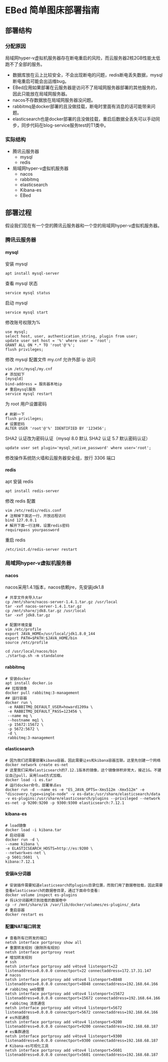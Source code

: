 # EBed 简单图床部署指南

## 部署结构

### 分配原因

局域网hyper-v虚拟机服务器存在断电重启的风险，而云服务器2核2GB性能太低跑不了全部的服务。

- 数据库放在云上比较安全，不会出现断电的问题，redis断电丢失数据，mysql断电重启可能会出运维bug。
- EBed应用如果部署在云服务器是访问不了局域网服务器部署的其他服务的，因此只能放在局域网服务器。
- nacos不存数据放在局域网服务器没问题。
- rabbitmq是docker部署的且没做挂载，断电时里面有消息的话可能带来问题。
- elasticsearch也是docker部署的且没做挂载，重启后数据全丢失可以手动同步，同步代码在blog-service服务test的T1类中。

### 实际结构

- 腾讯云服务器
    - mysql
    - redis
- 局域网hyper-v虚拟机服务器
    - nacos
    - rabbitmq
    - elasticsearch
    - Kibana-es
    - EBed

## 部署过程

假设我们现在有一个空的腾讯云服务器和一个空的局域网hyper-v虚拟机服务器。

### 腾讯云服务器

#### mysql

安装 mysql

```shell
apt install mysql-server
```

查看 mysql 状态

```shell
service mysql status
```

启动 mysql

```shell
service mysql start
```

修改账号权限为%

```shell
use mysql;
select host, user, authentication_string, plugin from user;
update user set host = '%' where user = 'root';
GRANT ALL ON *.* TO 'root'@'%';
flush privileges;
```

修改 mysql 配置文件 my.cnf 允许外部 ip 访问

```shell
vim /etc/mysql/my.cnf
# 添加如下
[mysqld]
bind-address = 服务器本地ip
# 重启mysql服务
service mysql restart
```

为 root 用户设置密码

```shell
# 刷新一下
flush privileges;
# 设置密码
ALTER USER 'root'@'%' IDENTIFIED BY '123456';
```

SHA2 认证改为密码认证（mysql 8.0 默认 SHA2 认证 5.7 默认密码认证）

```shell
update user set plugin='mysql_native_password' where user='root';
```

修改操作系统防火墙和云服务器安全组，放行 3306 端口

#### redis

apt 安装 redis

```shell
apt install redis-server
```

修改 redis 配置

```shell
vim /etc/redis/redis.conf
# 注释掉下面这一行，开放远程访问
bind 127.0.0.1
# 解开下面一行注释，设置redis密码
requirepass yourpassword
```

重启 redis

```shell
/etc/init.d/redis-server restart
```

### 局域网hyper-v虚拟机服务器

#### nacos

nacos采用1.4.1版本，nacos依赖jre，先安装jdk1.8

```shell
# 共享文件夹导入tar
cp /mnt/share/nacos-server-1.4.1.tar.gz /usr/local
tar -xvf nacos-server-1.4.1.tar.gz
cp /mnt/share/jdk8.tar.gz /usr/local
tar -xvf jdk8.tar.gz

# 配置环境变量
vim /etc/profile
export JAVA_HOME=/usr/local/jdk1.8.0_144
export PATH=$PATH:$JAVA_HOME/bin
source /etc/profile

cd /usr/local/nacos/bin
./startup.sh -m standalone
```

#### rabbitmq

```shell
# 安装docker
apt install docker.io
## 拉取镜像
docker pull rabbitmq:3-management
## 运行容器
docker run \
 -e RABBITMQ_DEFAULT_USER=howard1209a \
 -e RABBITMQ_DEFAULT_PASS=123456 \
 --name mq \
 --hostname mq1 \
 -p 15672:15672 \
 -p 5672:5672 \
 -d \
 rabbitmq:3-management
```

#### elasticsearch

```shell
# 因为我们还需要部署kibana容器，因此需要让es和kibana容器互联。这里先创建一个网络
docker network create es-net
# 这里我们采用elasticsearch的7.12.1版本的镜像，这个镜像体积非常大，接近1G。不建议自己pull，采用load方式加载。
docker load -i es.tar
# 运行docker命令，部署单点es
docker run -d --name es -e "ES_JAVA_OPTS=-Xms512m -Xmx512m" -e "discovery.type=single-node" -v es-data:/usr/share/elasticsearch/data -v es-plugins:/usr/share/elasticsearch/plugins --privileged --network es-net -p 9200:9200 -p 9300:9300 elasticsearch:7.12.1
```

#### kibana-es

```shell
# load镜像
docker load -i kibana.tar
# 启动容器
docker run -d \
--name kibana \
-e ELASTICSEARCH_HOSTS=http://es:9200 \
--network=es-net \
-p 5601:5601  \
kibana:7.12.1
```

#### 安装ik分词器

```shell
# 安装插件需要知道elasticsearch的plugins目录位置，而我们用了数据卷挂载，因此需要查看elasticsearch的数据卷目录，通过下面命令查看:
docker volume inspect es-plugins
# 将ik分词器拷贝到挂载的数据卷中
cp -r /mnt/share/ik /var/lib/docker/volumes/es-plugins/_data
# 重启容器
docker restart es
```

#### 配置NAT端口转发

```shell
# 查看所有已转发的端口
netsh interface portproxy show all
# 重置转发规则（删除所有规则）
netsh interface portproxy reset
# 增加转发规则
# ssh
netsh interface portproxy add v4tov4 listenport=22 listenaddress=0.0.0.0 connectport=22 connectaddress=172.17.31.147
# nacos
netsh interface portproxy add v4tov4 listenport=8848 listenaddress=0.0.0.0 connectport=8848 connectaddress=192.168.64.166
# rabbitmq web管理
netsh interface portproxy add v4tov4 listenport=15672 listenaddress=0.0.0.0 connectport=15672 connectaddress=192.168.64.166
# rabbitmq 消息通信
netsh interface portproxy add v4tov4 listenport=5672 listenaddress=0.0.0.0 connectport=5672 connectaddress=192.168.64.166
# es外部通信
netsh interface portproxy add v4tov4 listenport=9200 listenaddress=0.0.0.0 connectport=9200 connectaddress=192.168.68.187
# es集群通信
netsh interface portproxy add v4tov4 listenport=9300 listenaddress=0.0.0.0 connectport=9300 connectaddress=192.168.68.187
# Kibana-es可视化工具
netsh interface portproxy add v4tov4 listenport=5601 listenaddress=0.0.0.0 connectport=5601 connectaddress=192.168.68.187
```





